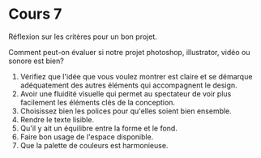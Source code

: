 
# Cours 7

Réflexion sur les critères pour un bon projet.

Comment peut-on évaluer si notre projet photoshop, illustrator, vidéo ou sonore est bien?

1. Vérifiez que l'idée que vous voulez montrer est claire et se démarque adéquatement des autres éléments qui accompagnent le design.
2. Avoir une fluidité visuelle qui permet au spectateur de voir plus facilement les éléments clés de la conception.
3. Choisissez bien les polices pour qu'elles soient bien ensemble.
4. Rendre le texte lisible.
5. Qu'il y ait un équilibre entre la forme et le fond.
6. Faire bon usage de l'espace disponible.
7. Que la palette de couleurs est harmonieuse.
